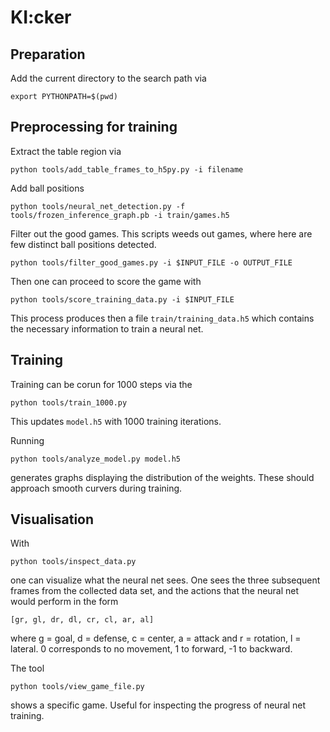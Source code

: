 # KI:cker
## Preparation

Add the current directory to the search path via
```
export PYTHONPATH=$(pwd)
``` 

## Preprocessing for training

Extract the table region via
```
python tools/add_table_frames_to_h5py.py -i filename
```
Add ball positions
```
python tools/neural_net_detection.py -f tools/frozen_inference_graph.pb -i train/games.h5
```
Filter out the good games. This scripts weeds out games, where here are few distinct ball positions detected.
```
python tools/filter_good_games.py -i $INPUT_FILE -o OUTPUT_FILE
```
Then one can proceed to score the game with
```
python tools/score_training_data.py -i $INPUT_FILE
```
This process produces then a file `train/training_data.h5` which contains the necessary information to train a neural net.

## Training

Training can be  corun for 1000 steps via the
```
python tools/train_1000.py
```
This updates `model.h5` with 1000 training iterations.

Running
```
python tools/analyze_model.py model.h5
```
generates graphs displaying the distribution of the weights. These should approach smooth curvers during training.

## Visualisation
With
```
python tools/inspect_data.py
```
one can visualize what the neural net sees. One sees the three subsequent frames from the collected data set, and the actions that the neural net would perform in the form
```
[gr, gl, dr, dl, cr, cl, ar, al]
```
where g = goal, d = defense, c = center, a = attack and r = rotation, l = lateral. 0 corresponds to no movement, 1 to forward, -1 to backward.

The tool
```
python tools/view_game_file.py
```
shows a specific game. Useful for inspecting the progress of neural net training.